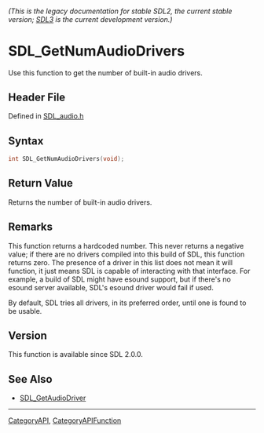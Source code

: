 ###### (This is the legacy documentation for stable SDL2, the current stable version; [SDL3](https://wiki.libsdl.org/SDL3/) is the current development version.)
# SDL_GetNumAudioDrivers

Use this function to get the number of built-in audio drivers.

## Header File

Defined in [SDL_audio.h](https://github.com/libsdl-org/SDL/blob/SDL2/include/SDL_audio.h)

## Syntax

```c
int SDL_GetNumAudioDrivers(void);

```

## Return Value

Returns the number of built-in audio drivers.

## Remarks

This function returns a hardcoded number. This never returns a negative
value; if there are no drivers compiled into this build of SDL, this
function returns zero. The presence of a driver in this list does not mean
it will function, it just means SDL is capable of interacting with that
interface. For example, a build of SDL might have esound support, but if
there's no esound server available, SDL's esound driver would fail if used.

By default, SDL tries all drivers, in its preferred order, until one is
found to be usable.

## Version

This function is available since SDL 2.0.0.

## See Also

- [SDL_GetAudioDriver](SDL_GetAudioDriver)

----
[CategoryAPI](CategoryAPI), [CategoryAPIFunction](CategoryAPIFunction)


